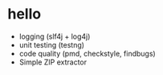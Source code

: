 # hello
* logging (slf4j + log4j)
* unit testing (testng)
* code quality (pmd, checkstyle, findbugs)
* Simple ZIP extractor